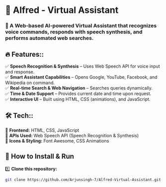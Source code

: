 # 🤖 Alfred - Virtual Assistant

### **🚀 A Web-based AI-powered Virtual Assistant that recognizes voice commands, responds with speech synthesis, and performs automated web searches.**

## 🔥 Features::  
✅ **Speech Recognition & Synthesis** – Uses Web Speech API for voice input and response.  
✅ **Smart Assistant Capabilities** – Opens Google, YouTube, Facebook, and Wikipedia on command.  
✅ **Real-time Search & Web Navigation** – Searches queries dynamically.  
✅ **Time & Date Support** – Provides current date and time upon request.  
✅ **Interactive UI** – Built using HTML, CSS (animations), and JavaScript.  

## 🛠 Tech:: 
🔹 **Frontend:** HTML, CSS, JavaScript  
🔹 **APIs Used:** Web Speech API (Speech Recognition & Synthesis)  
🔹 **Icons & Styling:** Font Awesome, CSS Animations  

## 🚀 How to Install & Run  
1️⃣ **Clone this repository:**  
```bash
git clone https://github.com/Arjunsingh-7/Alfred-Virtual-Assistant.git
